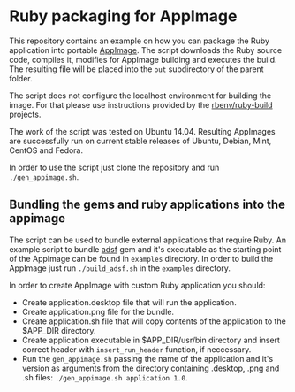 # Ruby packaging for AppImage

This repository contains an example on how you can package the Ruby application into portable [AppImage](https://appimage.org/). The script downloads the Ruby source code, compiles it, modifies for AppImage building and executes the build. The resulting file will be placed into the `out` subdirectory of the parent folder.

The script does not configure the localhost environment for building the image. For that please use instructions provided by the [rbenv/ruby-build](https://github.com/rbenv/ruby-build/wiki) projects.

The work of the script was tested on Ubuntu 14.04. Resulting AppImages are successfully run on current stable releases of Ubuntu, Debian, Mint, CentOS and Fedora.

In order to use the script just clone the repository and run `./gen_appimage.sh`.

## Bundling the gems and ruby applications into the appimage

The script can be used to bundle external applications that require Ruby. An example script to bundle [adsf](https://github.com/ddfreyne/adsf/) gem and it's executable as the starting point of the AppImage can be found in `examples` directory. In order to build the AppImage just run `./build_adsf.sh` in the `examples` directory.

In order to create AppImage with custom Ruby application you should:

* Create application.desktop file that will run the application.
* Create application.png file for the bundle.
* Create application.sh file that will copy contents of the application to the $APP_DIR directory.
* Create application executable in $APP_DIR/usr/bin directory and insert correct header with `insert_run_header` function, if neccessary.
* Run the `gen_appimage.sh` passing the name of the application and it's version as arguments from the directory containing .desktop, .png and .sh files: `./gen_appimage.sh application 1.0`.
